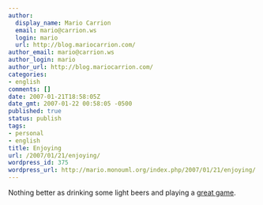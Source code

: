```yaml
---
author:
  display_name: Mario Carrion
  email: mario@carrion.ws
  login: mario
  url: http://blog.mariocarrion.com/
author_email: mario@carrion.ws
author_login: mario
author_url: http://blog.mariocarrion.com/
categories:
- english
comments: []
date: 2007-01-21T18:58:05Z
date_gmt: 2007-01-22 00:58:05 -0500
published: true
status: publish
tags:
- personal
- english
title: Enjoying
url: /2007/01/21/enjoying/
wordpress_id: 375
wordpress_url: http://mario.monouml.org/index.php/2007/01/21/enjoying/
---
```


<p>Nothing better as drinking some light beers and playing a <a href="http://www.onlineregister.com/konami/wenation/">great game</a>.</p>
